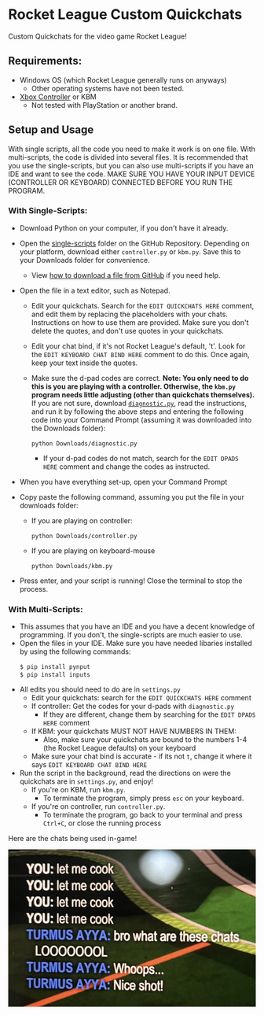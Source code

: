 # Rocket League Custom Quickchats
Custom Quickchats for the video game Rocket League!

## Requirements:
- Windows OS (which Rocket League generally runs on anyways)
  - Other operating systems have not been tested.
- [Xbox Controller](https://www.bestbuy.com/site/microsoft-xbox-wireless-controller-for-xbox-series-x-xbox-series-s-xbox-one-windows-devices-pulse-red/6448932.p?skuId=6448932#anchor=productVariations) or KBM
  - Not tested with PlayStation or another brand.


## Setup and Usage

With single scripts, all the code you need to make it work is on one file. With multi-scripts, the code is divided into several files. It is recommended that you use the single-scripts, but you can also use multi-scripts if you have an IDE and want to see the code. MAKE SURE YOU HAVE YOUR INPUT DEVICE (CONTROLLER OR KEYBOARD) CONNECTED BEFORE YOU RUN THE PROGRAM.

### With Single-Scripts:

- Download Python on your computer, if you don't have it already.

- Open the [single-scripts](https://github.com/vivaansinghvi07/rocket-league-custom-quickchats/tree/master/single-scripts) folder on the GitHub Repository. Depending on your platform, download either `controller.py` or `kbm.py`. Save this to your Downloads folder for convenience.
  - View [how to download a file from GitHub](https://www.gitkraken.com/learn/git/github-download#how-to-downlaod-a-file-from-github) if you need help.

- Open the file in a text editor, such as Notepad.
  - Edit your quickchats. Search for the `EDIT QUICKCHATS HERE` comment, and edit them by replacing the placeholders with your chats. Instructions on how to use them are provided. Make sure you don't delete the quotes, and don't use quotes in your quickchats.
  - Edit your chat bind, if it's not Rocket League's default, 't'. Look for the `EDIT KEYBOARD CHAT BIND HERE` comment to do this. Once again, keep your text inside the quotes.
  - Make sure the d-pad codes are correct. **Note: You only need to do this is you are playing with a controller. Otherwise, the `kbm.py` program needs little adjusting (other than quickchats themselves).** If you are not sure, download [`diagnostic.py`](https://github.com/vivaansinghvi07/rocket-league-custom-quickchats/blob/master/diagnostic.py), read the instructions, and run it by following the above steps and entering the following code into your Command Prompt (assuming it was downloaded into the Downloads folder):

    ```
    python Downloads/diagnostic.py
    ```
    - If your d-pad codes do not match, search for the `EDIT DPADS HERE` comment and change the codes as instructed.

- When you have everything set-up, open your Command Prompt
- Copy paste the following command, assuming you put the file in your downloads folder:

  - If you are playing on controller:

    ```
    python Downloads/controller.py
    ```
  - If you are playing on keyboard-mouse

    ```
    python Downloads/kbm.py
    ```
- Press enter, and your script is running! Close the terminal to stop the process.

### With Multi-Scripts:
- This assumes that you have an IDE and you have a decent knowledge of programming. If you don't, the single-scripts are much easier to use.
- Open the files in your IDE. Make sure you have needed libaries installed by using the following commands:
  ```
  $ pip install pynput
  $ pip install inputs
  ```
- All edits you should need to do are in `settings.py`
  - Edit your quickchats: search for the `EDIT QUICKCHATS HERE` comment
  - If controller: Get the codes for your d-pads with `diagnostic.py`
    - If they are different, change them by searching for the `EDIT DPADS HERE` comment
  - If KBM: your quickchats MUST NOT HAVE NUMBERS IN THEM:
    - Also, make sure your quickchats are bound to the numbers 1-4 (the Rocket League defaults) on your keyboard
  - Make sure your chat bind is accurate - if its not `t`, change it where it says `EDIT KEYBOARD CHAT BIND HERE`
- Run the script in the background, read the directions on were the quickchats are in `settings.py`, and enjoy!
  - If you're on KBM, run `kbm.py`.
    - To terminate the program, simply press `esc` on your keyboard.
  - If you're on controller, run `controller.py`.
    - To terminate the program, go back to your terminal and press `Ctrl+C`, or close the running process

Here are the chats being used in-game!

![Example](example.png)
